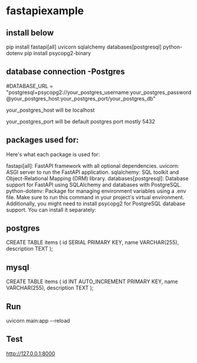 # fastapiexample

## install below 

pip install fastapi[all] uvicorn sqlalchemy databases[postgresql] python-dotenv
pip install psycopg2-binary

## database connection  -Postgres

#DATABASE_URL = "postgresql+psycopg2://your_postgres_username:your_postgres_password@your_postgres_host:your_postgres_port/your_postgres_db"

your_postgres_host will be localhost

your_postgres_port will be default postgres port mostly 5432


## packages used for:
Here's what each package is used for:

fastapi[all]: FastAPI framework with all optional dependencies.
uvicorn: ASGI server to run the FastAPI application.
sqlalchemy: SQL toolkit and Object-Relational Mapping (ORM) library.
databases[postgresql]: Database support for FastAPI using SQLAlchemy and databases with PostgreSQL.
python-dotenv: Package for managing environment variables using a .env file.
Make sure to run this command in your project's virtual environment. Additionally, you might need to install psycopg2 for PostgreSQL database support. You can install it separately:


## postgres

CREATE TABLE items (
    id SERIAL PRIMARY KEY,
    name VARCHAR(255),
    description TEXT
);

## mysql

CREATE TABLE items (
    id INT AUTO_INCREMENT PRIMARY KEY,
    name VARCHAR(255),
    description TEXT
);

## Run 

uvicorn main:app --reload

## Test

http://127.0.0.1:8000